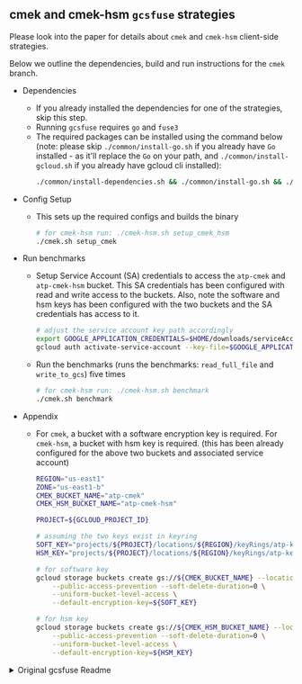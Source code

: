 ## cmek and cmek-hsm `gcsfuse` strategies
Please look into the paper for details about `cmek` and `cmek-hsm` client-side strategies.

Below we outline the dependencies, build and run instructions for the `cmek` branch.

- Dependencies
    - If you already installed the dependencies for one of the strategies, skip this step.
    - Running `gcsfuse` requires `go` and `fuse3`
    - The required packages can be installed using the command below (note: please skip `./common/install-go.sh` if you already have `Go` installed - as it'll replace the `Go` on your path, and `./common/install-gcloud.sh` if you already have gcloud cli installed):
        ```bash
        ./common/install-dependencies.sh && ./common/install-go.sh && ./common/install-gcloud.sh && source ~/.bashrc
        ``` 

- Config Setup
    - This sets up the required configs and builds the binary
        ```bash
        # for cmek-hsm run: ./cmek-hsm.sh setup_cmek_hsm
        ./cmek.sh setup_cmek
        ```

- Run benchmarks
    - Setup Service Account (SA) credentials to access the `atp-cmek` and `atp-cmek-hsm` bucket. This SA credentials has been configured with read and write access to the buckets. Also, note the software and hsm keys has been configured with the two buckets and the SA credentials has access to it.
        ```bash
        # adjust the service account key path accordingly
        export GOOGLE_APPLICATION_CREDENTIALS=$HOME/downloads/serviceAccount-ae-pets25-alice.json
        gcloud auth activate-service-account --key-file=$GOOGLE_APPLICATION_CREDENTIALS
        ```

    - Run the benchmarks (runs the benchmarks: `read_full_file` and `write_to_gcs`) five times
        ```bash
        # for cmek-hsm run: ./cmek-hsm.sh benchmark
        ./cmek.sh benchmark
        ```

- Appendix
    - For `cmek`, a bucket with a software encryption key is required. For `cmek-hsm`, a bucket with hsm key is required. (this has been already configured for the above two buckets and associated service account)
        ```bash
        REGION="us-east1"
        ZONE="us-east1-b"
        CMEK_BUCKET_NAME="atp-cmek"
        CMEK_HSM_BUCKET_NAME="atp-cmek-hsm"

        PROJECT=${GCLOUD_PROJECT_ID}

        # assuming the two keys exist in keyring
        SOFT_KEY="projects/${PROJECT}/locations/${REGION}/keyRings/atp-keyring/cryptoKeys/soft-key"
        HSM_KEY="projects/${PROJECT}/locations/${REGION}/keyRings/atp-keyring/cryptoKeys/hsm-key"

        # for software key
        gcloud storage buckets create gs://${CMEK_BUCKET_NAME} --location=${REGION} \
            --public-access-prevention --soft-delete-duration=0 \
            --uniform-bucket-level-access \
            --default-encryption-key=${SOFT_KEY}

        # for hsm key
        gcloud storage buckets create gs://${CMEK_HSM_BUCKET_NAME} --location=${REGION} \
            --public-access-prevention --soft-delete-duration=0 \
            --uniform-bucket-level-access \
            --default-encryption-key=${HSM_KEY}
        ```

<details>
  <summary>Original gcsfuse Readme</summary>

[![codecov](https://codecov.io/gh/GoogleCloudPlatform/gcsfuse/graph/badge.svg?token=vNsbSbeea2)](https://codecov.io/gh/GoogleCloudPlatform/gcsfuse)

# Current status

Starting with V1.0, Cloud Storage FUSE is Generally Available and supported by Google, provided that it is used within its documented supported applications, platforms, and limits. Support requests, feature requests, and general questions should be submitted as a support request via Google Cloud support channels or via GitHub [here](https://github.com/GoogleCloudPlatform/gcsfuse/issues).

Cloud Storage FUSE is open source software, released under the 
[Apache license](https://github.com/GoogleCloudPlatform/gcsfuse/blob/master/LICENSE).

## _New_ Cloud Storage FUSE V2
Cloud Storage FUSE V2 provides important stability, functionality, and performance enhancements, including the introduction of a file cache that allows repeat file reads to be served from a local, faster cache storage of choice, such as a Local SSD, Persistent Disk, or even in-memory /tmpfs. The Cloud Storage FUSE file cache makes AI/ML training faster and more cost-effective by reducing the time spent waiting for data, with up to _**2.3x faster training time and 3.4x higher throughput**_ observed in training runs. This is especially valuable for multi epoch training and can serve small and random I/O operations significantly faster. The file cache feature is disabled by default and is enabled by passing a directory to 'cache-dir'. See [overview of caching](https://cloud.google.com/storage/docs/gcsfuse-cache) for more details. 

# ABOUT
## What is Cloud Storage FUSE?

Cloud Storage FUSE is an open source FUSE adapter that lets you mount and access Cloud Storage buckets as local file systems. For a technical overview of Cloud Storage FUSE, see https://cloud.google.com/storage/docs/gcs-fuse.

## Cloud Storage FUSE for machine learning

To learn about the benefits of using Cloud Storage FUSE for machine learning projects, see https://cloud.google.com/storage/docs/gcsfuse-integrations#machine-learning.

## Limitations and key differences from POSIX file systems

To learn about limitations and differences between Cloud Storage FUSE and POSIX file systems, see https://cloud.google.com/storage/docs/gcs-fuse#differences-and-limitations.

## Pricing for Cloud Storage FUSE

For information about pricing for Cloud Storage FUSE, see https://cloud.google.com/storage/docs/gcs-fuse#charges.

# CSI Driver

Using the [Cloud Storage FUSE CSI driver](https://github.com/GoogleCloudPlatform/gcs-fuse-csi-driver), users get the declarative nature of Kubernetes
with all infrastructure fully managed by GKE in combination with Cloud Storage. This CSI
driver relies on Cloud Storage FUSE to mount Cloud storage buckets as file systems on the
GKE nodes, with the Cloud Storage FUSE deployment and management fully handled by GKE, 
providing a turn-key experience.

# Support

## Supported operating system and validated ML frameworks 

To see supported operating system and ML frameworks that have been validated with Cloud Storage FUSE, see [here](https://cloud.google.com/storage/docs/gcs-fuse#supported-frameworks-os).

## Getting support

You can get support, submit general questions, and request new features by [filing issues in GitHub](https://github.com/GoogleCloudPlatform/gcsfuse/issues). You can also get support by using one of [Google Cloud's official support channels](https://cloud.google.com/support-hub).

See [Troubleshooting](https://github.com/GoogleCloudPlatform/gcsfuse/blob/master/docs/troubleshooting.md) for common issue handling.
</details>